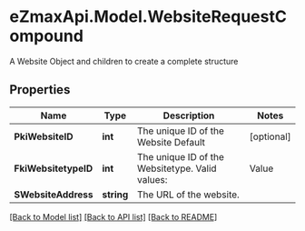 # eZmaxApi.Model.WebsiteRequestCompound
A Website Object and children to create a complete structure

## Properties

Name | Type | Description | Notes
------------ | ------------- | ------------- | -------------
**PkiWebsiteID** | **int** | The unique ID of the Website Default | [optional] 
**FkiWebsitetypeID** | **int** | The unique ID of the Websitetype.  Valid values:  |Value|Description| |-|-| |1|Website| |2|Twitter| |3|Facebook| |4|Survey| | 
**SWebsiteAddress** | **string** | The URL of the website. | 

[[Back to Model list]](../README.md#documentation-for-models) [[Back to API list]](../README.md#documentation-for-api-endpoints) [[Back to README]](../README.md)

